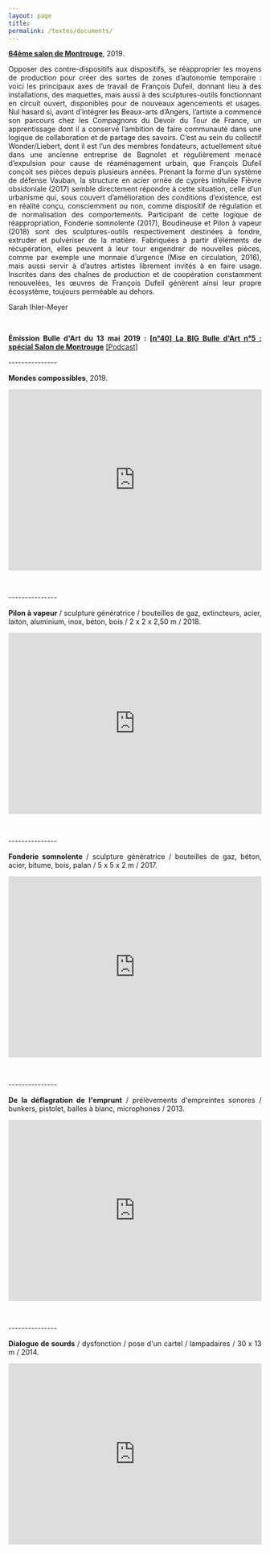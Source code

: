 ```yaml
---
layout: page
title: 
permalink: /textes/documents/
---
```


<span style="font-weight: bold;"><a href="#" onclick='window.open("http://www.salondemontrouge.com/1039-francois-dufeil.htm");return false;'>64ème salon de Montrouge</a></span>, 2019. 

<p style="text-align:justify">
Opposer des contre-dispositifs aux dispositifs, se réapproprier les moyens de production pour créer des sortes de zones d’autonomie temporaire : voici les principaux axes de travail de François Dufeil, donnant lieu à des installations, des maquettes, mais aussi à des sculptures-outils fonctionnant en circuit ouvert, disponibles pour de nouveaux agencements et usages. Nul hasard si, avant d’intégrer les Beaux-arts d’Angers, l’artiste a commencé son parcours chez les Compagnons du Devoir du Tour de France, un apprentissage dont il a conservé l’ambition de faire communauté dans une logique de collaboration et de partage des savoirs.
C’est au sein du collectif Wonder/Liebert, dont il est l’un des membres fondateurs, actuellement situé dans une ancienne entreprise de Bagnolet et régulièrement menacé d’expulsion pour cause de réaménagement urbain, que François Dufeil conçoit ses pièces depuis plusieurs années. Prenant la forme d’un système de défense Vauban, la structure en acier ornée de cyprès intitulée Fièvre obsidoniale (2017) semble directement répondre à cette situation, celle d’un urbanisme qui, sous couvert d’amélioration des conditions d’existence, est en réalité conçu, consciemment ou non, comme dispositif de régulation et de normalisation des comportements. Participant de cette logique de réappropriation, Fonderie somnolente (2017), Boudineuse et Pilon à vapeur (2018) sont des sculptures-outils respectivement destinées à fondre, extruder et pulvériser de la matière. Fabriquées à partir d’éléments de récupération, elles peuvent à leur tour engendrer de nouvelles pièces, comme par exemple une monnaie d’urgence (Mise en circulation, 2016), mais aussi servir à d’autres artistes librement invités à en faire usage. Inscrites dans des chaînes de production et de coopération constamment renouvelées, les œuvres de François Dufeil génèrent ainsi leur propre écosystème, toujours perméable au dehors.
</p>
<p style="text-align:justify">
Sarah Ihler-Meyer
</p>
<p>&nbsp;</p>

<p style="text-align:justify">
<span style="font-weight: bold;">Émission Bulle d'Art du 13 mai 2019 : <a href="#" onclick='window.open("https://podcast.ausha.co/bulle-d-art/bba5?fbclid=IwAR0JtgmUINOGcCnIIU4FA3UGqjfvMCgK5sDvHbc9ZubKQuWcSeVB2wyyHXM");return false;'>[n°40] La BIG Bulle d'Art n°5 : spécial Salon de Montrouge</a></span> <a href="#" onclick='window.open("https://file.ausha.co/pxfy9yXBomaozVmNk3zMbj08cHvB3KnFsOtlnC1I.mp3?token=sFy76i2seONXRRhu7p9TnA&expires=1560363160");return false;'>[Podcast]</a>
</p>

<span style="font-color: #272727;">---------------</span> 
<br/>

<p style="text-align:justify">
<span style="font-weight: bold;">Mondes compossibles</span>, 2019.
</p>

<iframe src="https://player.vimeo.com/video/341789998" width="100%" height="360" frameborder="0" webkitallowfullscreen mozallowfullscreen allowfullscreen></iframe>
<p>&nbsp;</p>

<span style="font-color: #272727;">---------------</span> 
<br/>

<p style="text-align:justify">
<span style="font-weight: bold;">Pilon &agrave; vapeur</span> / sculpture g&eacute;n&eacute;ratrice / bouteilles de gaz, extincteurs, acier, laiton, aluminium, inox, b&eacute;ton, bois / 2 x 2 x 2,50 m / 2018.
</p>

<iframe src="https://player.vimeo.com/video/276490207" width="100%" height="360" frameborder="0" webkitallowfullscreen mozallowfullscreen allowfullscreen></iframe>
<p>&nbsp;</p>

<span style="font-color: #272727;">---------------</span> 
<br/>

<p style="text-align:justify">
<span style="font-weight: bold;">Fonderie somnolente</span> / sculpture g&eacute;n&eacute;ratrice / bouteilles de gaz, b&eacute;ton, acier, bitume, bois, palan / 5 x 5 x 2 m / 2017.
</p>

<iframe src="https://player.vimeo.com/video/241912834" width="100%" height="360" frameborder="0" webkitallowfullscreen mozallowfullscreen allowfullscreen></iframe>
<p>&nbsp;</p>

<span style="font-color: #272727;">---------------</span> 
<br/>

<p style="text-align:justify">
<span style="font-weight: bold;">De la d&eacute;flagration de l'emprunt</span> / pr&eacute;l&egrave;vements d'empreintes sonores / bunkers, pistolet, balles &agrave; blanc, microphones / 2013.
</p>

<iframe src="https://player.vimeo.com/video/205879083" width="100%" height="360" frameborder="0" webkitallowfullscreen mozallowfullscreen allowfullscreen></iframe>
<p>&nbsp;</p>

<span style="font-color: #272727;">---------------</span> 
<br/>

<p style="text-align:justify">
<span style="font-weight: bold;">Dialogue de sourds</span> / dysfonction / pose d'un cartel / lampadaires / 30 x 13 m / 2014.
</p>

<iframe src="https://player.vimeo.com/video/206077793" width="100%" height="360" frameborder="0" webkitallowfullscreen mozallowfullscreen allowfullscreen></iframe>
